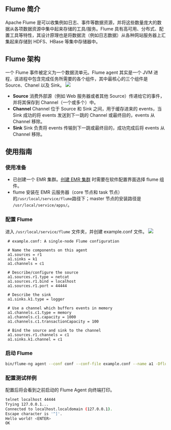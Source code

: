 ## Flume 简介
Apache Flume 是可以收集例如日志、事件等数据资源，并将这些数量庞大的数据从各项数据资源中集中起来存储的工具/服务。Flume 具有高可用、分布式、配置工具等特性，其设计原理也是将数据流（例如日志数据）从各种网站服务器上汇集起来存储到 HDFS、HBase 等集中存储器中。

## Flume 架构
一个 Flume 事件被定义为一个数据流单元。Flume agent 其实是一个 JVM 进程，该进程中包含完成任务所需要的各个组件，其中最核心的三个组件是 Source、Chanel 以及 Sink。
![](https://main.qcloudimg.com/raw/b09b330fba73733c011b36ed1d914962.png)
- **Source**
消费外部源（例如 Web 服务器或者其他 Source）传递给它的事件，并将其保存到 Channel（一个或多个）中。
- **Channel**
Channel 位于 Source 和 Sink 之间，用于缓存进来的 events，当 Sink 成功的将 events 发送到下一跳的 Channel 或最终目的，events 从 Channel 移除。
- **Sink**
Sink 负责将 events 传输到下一跳或最终目的，成功完成后将 events 从 Channel 移除。

## 使用指南

### 使用准备
- 已创建一个 EMR 集群。[创建 EMR 集群](https://cloud.tencent.com/document/product/589/10981) 时需要在软件配置界面选择 flume 组件。
- flume 安装在 EMR 云服务器（core 节点和 task 节点）的`/usr/local/service/flume`路径下；master 节点的安装路径是 `/usr/local/service/apps/`。

### 配置 Flume 
进入 `/usr/local/service/flume` 文件夹，并创建 example.conf 文件。
![](https://main.qcloudimg.com/raw/ac14a7fa53ba406cbc48e6c2b1c0a201.png)
```
 # example.conf: A single-node Flume configuration
 
 # Name the components on this agent
 a1.sources = r1
 a1.sinks = k1
 a1.channels = c1
 
 # Describe/configure the source
 a1.sources.r1.type = netcat
 a1.sources.r1.bind = localhost
 a1.sources.r1.port = 44444
 
 # Describe the sink
 a1.sinks.k1.type = logger
 
 # Use a channel which buffers events in memory
 a1.channels.c1.type = memory
 a1.channels.c1.capacity = 1000
 a1.channels.c1.transactionCapacity = 100
 
 # Bind the source and sink to the channel
 a1.sources.r1.channels = c1
 a1.sinks.k1.channel = c1
```

### 启动 Flume
```bash
bin/flume-ng agent --conf conf --conf-file example.conf --name a1 -Dflume.root.logger=INFO,console
```

### 配置测试样例
配置后将会看到之前启动的 Flume Agent 向终端打印。
```bash
telnet localhost 44444
Trying 127.0.0.1...
Connected to localhost.localdomain (127.0.0.1).
Escape character is '^]'.
Hello world! <ENTER>
OK
```

